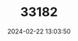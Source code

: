 ---
title: "33182"
category: "Canarium littorale"
draft: false
date: 2024-02-22 13:03:50
languages:
  Indonesian: ["Kedondong Puteh", "Ki Kanari", "Mardundung"]
---